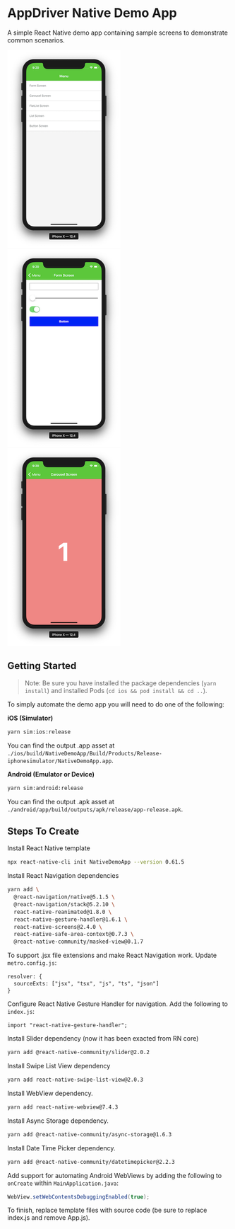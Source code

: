 # AppDriver Native Demo App

A simple React Native demo app containing sample screens to demonstrate common scenarios.

![Menu Screen Screenshot](./assets/menu-screen-screenshot.png "Menu Screen Screenshot")
![Form Screen Screenshot](./assets/form-screen-screenshot.png "Form Screen Screenshot")
![Carousel Screen Screenshot](./assets/carousel-screen-screenshot.png "Carousel Screen Screenshot")

## Getting Started

> Note: Be sure you have installed the package dependencies (`yarn install`) and installed Pods (`cd ios && pod install && cd ..`).

To simply automate the demo app you will need to do one of the following:

**iOS (Simulator)**

```bash
yarn sim:ios:release
```

You can find the output .app asset at `./ios/build/NativeDemoApp/Build/Products/Release-iphonesimulator/NativeDemoApp.app`.

**Android (Emulator or Device)**

```bash
yarn sim:android:release
```

You can find the output .apk asset at `./android/app/build/outputs/apk/release/app-release.apk`.

## Steps To Create

Install React Native template
```bash
npx react-native-cli init NativeDemoApp --version 0.61.5
```

Install React Navigation dependencies
```bash
yarn add \
  @react-navigation/native@5.1.5 \
  @react-navigation/stack@5.2.10 \
  react-native-reanimated@1.8.0 \
  react-native-gesture-handler@1.6.1 \
  react-native-screens@2.4.0 \
  react-native-safe-area-context@0.7.3 \
  @react-native-community/masked-view@0.1.7
```

To support .jsx file extensions and make React Navigation work. Update `metro.config.js`:
```
resolver: {
  sourceExts: ["jsx", "tsx", "js", "ts", "json"]
}
```

Configure React Native Gesture Handler for navigation. Add the following to `index.js`:
```
import "react-native-gesture-handler";
```

Install Slider dependency (now it has been exacted from RN core)
```bash
yarn add @react-native-community/slider@2.0.2
```

Install Swipe List View dependency
```bash
yarn add react-native-swipe-list-view@2.0.3
```

Install WebView dependency.
```bash
yarn add react-native-webview@7.4.3
```

Install Async Storage dependency.
```bash
yarn add @react-native-community/async-storage@1.6.3
```

Install Date Time Picker dependency.
```bash
yarn add @react-native-community/datetimepicker@2.2.3
```

Add support for automating Android WebViews by adding the following to `onCreate` within `MainApplication.java`:
```java
WebView.setWebContentsDebuggingEnabled(true);
```


To finish, replace template files with source code (be sure to replace index.js and remove App.js).
